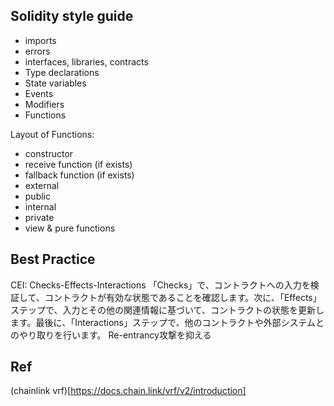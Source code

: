 ## Solidity style guide
 - imports
- errors
- interfaces, libraries, contracts
- Type declarations
- State variables
- Events
- Modifiers
- Functions

Layout of Functions:
- constructor
- receive function (if exists)
- fallback function (if exists)
- external
- public
- internal
- private
- view & pure functions


## Best Practice
CEI: Checks-Effects-Interactions
「Checks」で、コントラクトへの入力を検証して、コントラクトが有効な状態であることを確認します。次に、「Effects」ステップで、入力とその他の関連情報に基づいて、コントラクトの状態を更新します。最後に、「Interactions」ステップで、他のコントラクトや外部システムとのやり取りを行います。
Re-entrancy攻撃を抑える

## Ref
(chainlink vrf)[https://docs.chain.link/vrf/v2/introduction]
